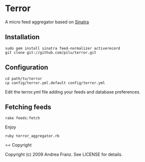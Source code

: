 Terror
===

A micro feed aggregator based on [Sinatra](http://www.sinatrarb.com/)

Installation
---

	sudo gem install sinatra feed-normalizer activerecord
	git clone git://github.com/pilu/terror.git
	
Configuration
---

	cd path/to/terror
	cp config/terror.yml.default config/terror.yml
	
Edit the terror.yml file adding your feeds and database preferences.

Fetching feeds
---

	rake feeds:fetch

Enjoy

	ruby terror_aggregator.rb
	
== Copyright

Copyright (c) 2009 Andrea Franz. See LICENSE for details.
